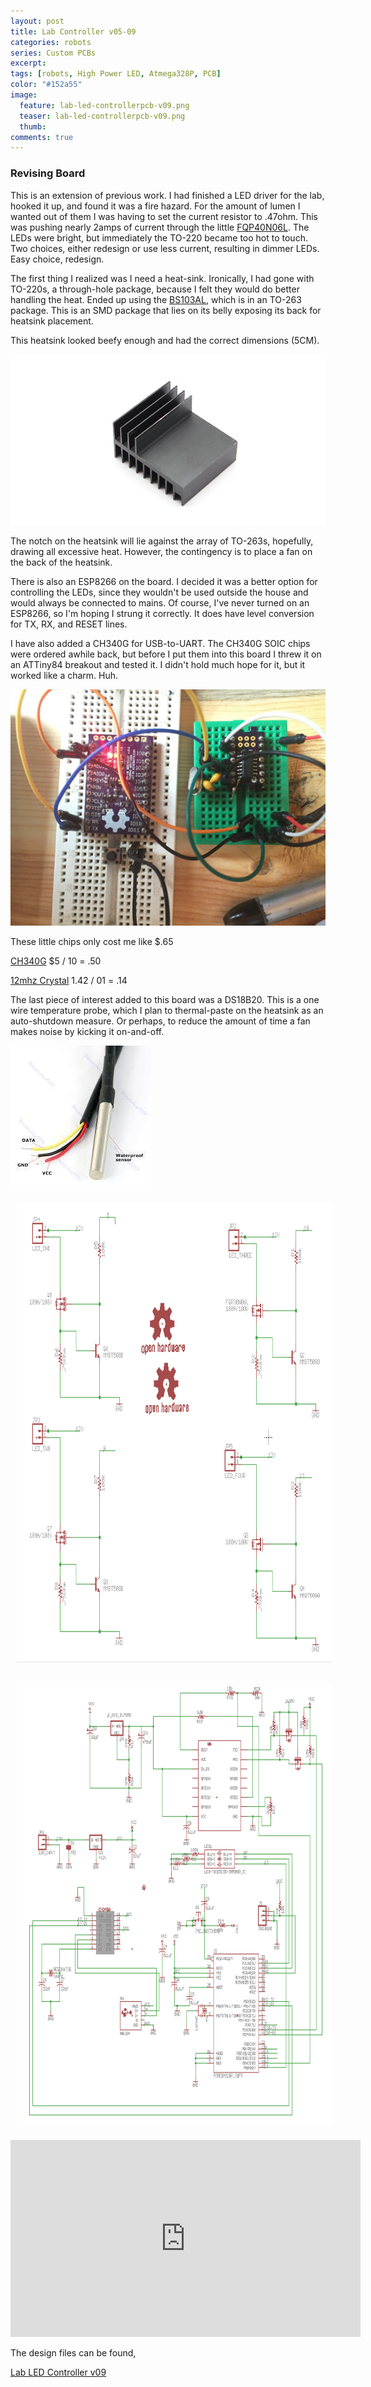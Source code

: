 ```yaml
---
layout: post
title: Lab Controller v05-09
categories: robots
series: Custom PCBs
excerpt:
tags: [robots, High Power LED, Atmega328P, PCB]
color: "#152a55"
image:
  feature: lab-led-controllerpcb-v09.png
  teaser: lab-led-controllerpcb-v09.png
  thumb:
comments: true
---
```


### Revising Board

This is an extension of previous work.  I had finished a LED driver for the lab, hooked it up, and found it was a fire hazard.  For the amount of lumen I wanted out of them I was having to set the current resistor to .47ohm.  This was pushing nearly 2amps of current through the little [FQP40N06L](http://https//www.fairchildsemi.com/datasheets/FQ/FQP30N06L.pdf).  The LEDs were bright, but immediately the TO-220 became too hot to touch.  Two choices, either redesign or use less current, resulting in dimmer LEDs.  Easy choice, redesign.

The first thing I realized was I need a heat-sink.  Ironically, I had gone with TO-220s, a through-hole package, because I felt they would do better handling the heat.  Ended up using the [BS103AL](http://pccomponents.com/datasheets/INF-BUZ103AL.PDF), which is in an TO-263 package.  This is an SMD package that lies on its belly exposing its back for heatsink placement.

This heatsink looked beefy enough and had the correct dimensions (5CM).

![](/images/1351906-3.jpg)

The notch on the heatsink will lie against the array of TO-263s, hopefully, drawing all excessive heat.  However, the contingency is to place a fan on the back of the heatsink.

There is also an ESP8266 on the board.  I decided it was a better option for controlling the LEDs, since they wouldn't be used outside the house and would always be connected to mains.  Of course, I've never turned on an ESP8266, so I'm hoping I strung it correctly.  It does have level conversion for TX, RX, and RESET lines.

I have also added a CH340G for USB-to-UART.  The CH340G SOIC chips were ordered awhile back, but before I put them into this board I threw it on an ATTiny84 breakout and tested it.  I didn't hold much hope for it, but it worked like a charm.  Huh.

![](/images/CH340G_test.jpg)

These little chips only cost me like $.65

[CH340G](http://www.ebay.com/itm/381476894812?_trksid=p2057872.m2749.l2649&ssPageName=STRK%3AMEBIDX%3AIT) $5 / 10 = .50

[12mhz Crystal](http://www.ebay.com/itm/251550015572?_trksid=p2057872.m2749.l2649&ssPageName=STRK%3AMEBIDX%3AIT) 1.42 / 01 = .14

The last piece of interest added to this board was a DS18B20.  This is a one wire temperature probe, which I plan to thermal-paste on the heatsink as an auto-shutdown measure.  Or perhaps, to reduce the amount of time a fan makes noise by kicking it on-and-off.

![](/images/ds18b20.jpg)

<a href="/images/LED_lab_Controller_2.pdf"><img height="735" width="630" style="margin: 10px;" src="/images/led-lab-controller-schematic-v09-drivers.png"></a>

<a href="/images/LAB_LED_Controller_schematic_v09.pdf"><img height="700" width="617" style="margin: 10px;" src="/images/led-lab-controller-schematic-v09-main.png"></a>

<div class="flex-video">
<iframe width="560" height="315" src="https://www.youtube.com/embed/KYiagQ0kjwc" frameborder="0" allowfullscreen></iframe>
</div>


The design files can be found,

[Lab LED Controller v09](https://github.com/Ladvien/Ladviens-Eagle-Files/tree/master/Lab%20Controller%20Board)
